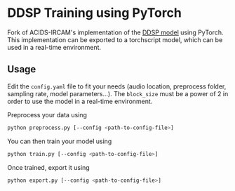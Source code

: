 # DDSP Training using PyTorch

Fork of ACIDS-IRCAM's implementation of the [DDSP model](https://github.com/magenta/ddsp) using PyTorch. This implementation can be exported to a torchscript model, which can be used in a real-time environment.


## Usage

Edit the `config.yaml` file to fit your needs (audio location, preprocess folder, sampling rate, model parameters...). The `block_size` must be a power of 2 in order to use the model in a real-time environment. 

Preprocess your data using 

```bash
python preprocess.py [--config <path-to-config-file>]
```

You can then train your model using 

```bash
python train.py [--config <path-to-config-file>]
```

Once trained, export it using

```bash
python export.py [--config <path-to-config-file>]
```

